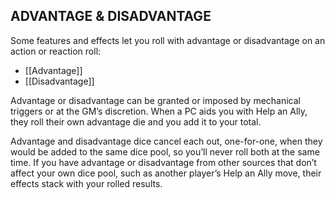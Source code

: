 ## ADVANTAGE & DISADVANTAGE
Some features and effects let you roll with advantage or disadvantage on an action or reaction roll:  

- [[Advantage]] 
- [[Disadvantage]]

Advantage or disadvantage can be granted or imposed by mechanical triggers or at the GM’s discretion. When a PC aids you with Help an Ally, they roll their own advantage die and you add it to your total.

Advantage and disadvantage dice cancel each out, one-for-one, when they would be added to the same dice pool, so you’ll never roll both at the same time. If you have advantage or disadvantage from other sources that don’t affect your own dice pool, such as another player’s Help an Ally move, their effects stack with your rolled results.  